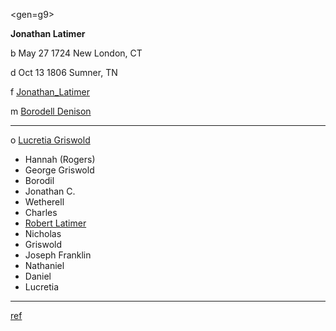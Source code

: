 <gen=g9>

<b>Jonathan Latimer</b>

b May 27 1724 New London, CT

d Oct 13 1806 Sumner, TN

f [Jonathan_Latimer](../g10/jonathan_latimer_1698.md)

m [Borodell Denison](../g10/borodell_denison.md)

<hr>

o [Lucretia Griswold](../g9/lucretia_griswold.md)

- Hannah (Rogers)
- George Griswold
- Borodil
- Jonathan C.
- Wetherell
- Charles
- [Robert Latimer](../g8/robert_latimer_1760.md)
- Nicholas
- Griswold
- Joseph Franklin
- Nathaniel
- Daniel
- Lucretia

<hr>

[ref](https://www.wikitree.com/wiki/Latimer-126)